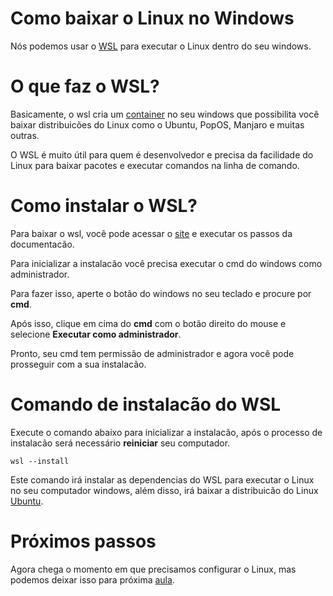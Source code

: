 # Como baixar o Linux no Windows

Nós podemos usar o [WSL](https://learn.microsoft.com/pt-br/windows/wsl/install) para executar o Linux dentro do seu windows.

# O que faz o WSL?

Basicamente, o wsl cria um [container](https://www.redhat.com/pt-br/topics/containers) no seu windows que possibilita você baixar distribuicões do Linux como o Ubuntu, PopOS, Manjaro e muitas outras.

O WSL é muito útil para quem é desenvolvedor e precisa da facilidade do Linux para baixar pacotes e executar comandos na linha de comando.

# Como instalar o WSL?

Para baixar o wsl, você pode acessar o [site](https://learn.microsoft.com/pt-br/windows/wsl/install) e executar os passos da documentacão.

Para inicializar a instalacão você precisa executar o cmd do windows como administrador.

Para fazer isso, aperte o botão do windows no seu teclado e procure por **cmd**.

Após isso, clique em cima do **cmd** com o botão direito do mouse e selecione **Executar como administrador**.

Pronto, seu cmd tem permissão de administrador e agora você pode prosseguir com a sua instalacão.

# Comando de instalacão do WSL

Execute o comando abaixo para inicializar a instalacão, após o processo de instalacão será necessário **reiniciar** seu computador.
```shell
wsl --install
```

Este comando irá instalar as dependencias do WSL para executar o Linux no seu computador windows, além disso, irá baixar a distribuicão do Linux [Ubuntu](https://ubuntu.com/).

# Próximos passos

Agora chega o momento em que precisamos configurar o Linux, mas podemos deixar isso para próxima [aula](./docs/configurando-linux.md).
